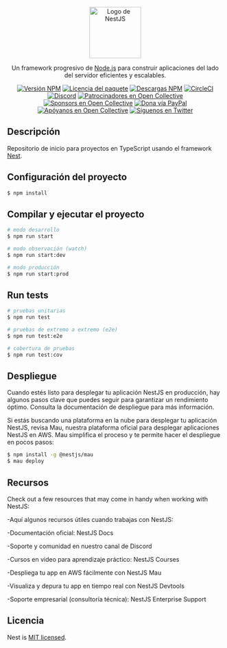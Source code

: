 <p align="center">
  <a href="http://nestjs.com/" target="blank"><img src="https://nestjs.com/img/logo-small.svg" width="120" alt="Logo de NestJS" /></a>
</p>

<p align="center">Un framework progresivo de <a href="http://nodejs.org" target="_blank">Node.js</a> para construir aplicaciones del lado del servidor eficientes y escalables.</p>

<p align="center">
<a href="https://www.npmjs.com/~nestjscore" target="_blank"><img src="https://img.shields.io/npm/v/@nestjs/core.svg" alt="Versión NPM" /></a>
<a href="https://www.npmjs.com/~nestjscore" target="_blank"><img src="https://img.shields.io/npm/l/@nestjs/core.svg" alt="Licencia del paquete" /></a>
<a href="https://www.npmjs.com/~nestjscore" target="_blank"><img src="https://img.shields.io/npm/dm/@nestjs/common.svg" alt="Descargas NPM" /></a>
<a href="https://circleci.com/gh/nestjs/nest" target="_blank"><img src="https://img.shields.io/circleci/build/github/nestjs/nest/master" alt="CircleCI" /></a>
<a href="https://discord.gg/G7Qnnhy" target="_blank"><img src="https://img.shields.io/badge/discord-online-brightgreen.svg" alt="Discord"/></a>
<a href="https://opencollective.com/nest#backer" target="_blank"><img src="https://opencollective.com/nest/backers/badge.svg" alt="Patrocinadores en Open Collective" /></a>
<a href="https://opencollective.com/nest#sponsor" target="_blank"><img src="https://opencollective.com/nest/sponsors/badge.svg" alt="Sponsors en Open Collective" /></a>
<a href="https://paypal.me/kamilmysliwiec" target="_blank"><img src="https://img.shields.io/badge/Donate-PayPal-ff3f59.svg" alt="Dona vía PayPal"/></a>
<a href="https://opencollective.com/nest#sponsor"  target="_blank"><img src="https://img.shields.io/badge/Support%20us-Open%20Collective-41B883.svg" alt="Apóyanos en Open Collective"></a>
<a href="https://twitter.com/nestframework" target="_blank"><img src="https://img.shields.io/twitter/follow/nestframework.svg?style=social&label=Follow" alt="Síguenos en Twitter"></a>
</p>

## Descripción

Repositorio de inicio para proyectos en TypeScript usando el framework [Nest](https://github.com/nestjs/nest).

## Configuración del proyecto

```bash
$ npm install
```

## Compilar y ejecutar el proyecto

```bash
# modo desarrollo
$ npm run start

# modo observación (watch)
$ npm run start:dev

# modo producción
$ npm run start:prod

```

## Run tests

```bash
# pruebas unitarias
$ npm run test

# pruebas de extremo a extremo (e2e)
$ npm run test:e2e

# cobertura de pruebas
$ npm run test:cov
```

## Despliegue

Cuando estés listo para desplegar tu aplicación NestJS en producción, hay algunos pasos clave que puedes seguir para garantizar un rendimiento óptimo. Consulta la documentación de despliegue para más información.

Si estás buscando una plataforma en la nube para desplegar tu aplicación NestJS, revisa Mau, nuestra plataforma oficial para desplegar aplicaciones NestJS en AWS. Mau simplifica el proceso y te permite hacer el despliegue en pocos pasos:

```bash
$ npm install -g @nestjs/mau
$ mau deploy
```

## Recursos
Check out a few resources that may come in handy when working with NestJS:

-Aquí algunos recursos útiles cuando trabajas con NestJS:

-Documentación oficial: NestJS Docs

-Soporte y comunidad en nuestro canal de Discord

-Cursos en video para aprendizaje práctico: NestJS Courses

-Despliega tu app en AWS fácilmente con NestJS Mau

-Visualiza y depura tu app en tiempo real con NestJS Devtools

-Soporte empresarial (consultoría técnica): NestJS Enterprise Support

## Licencia

Nest is [MIT licensed](https://github.com/nestjs/nest/blob/master/LICENSE).
